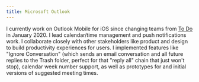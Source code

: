 ```yaml
---
title: Microsoft Outlook
---
```


I currently work on Outlook Mobile for iOS since changing teams from [To Do](#to-do) in January 2020. I lead calendar/time management and push notifications work. I collaborate closely with other stakeholders like product and design to build productivity experiences for users. I implemented features like "Ignore Conversation" (which sends an email conversation and all future replies to the Trash folder, perfect for that "reply all" chain that just won't stop), calendar week number support, as well as prototypes for and initial versions of suggested meeting times.
